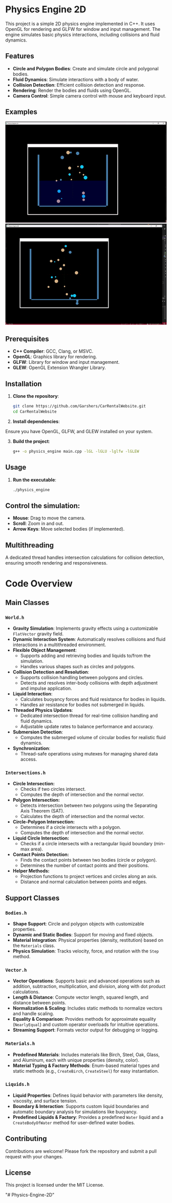 # Physics Engine 2D

This project is a simple 2D physics engine implemented in C++. It uses OpenGL for rendering and GLFW for window and input management. The engine simulates basic physics interactions, including collisions and fluid dynamics.

## Features

- **Circle and Polygon Bodies**: Create and simulate circle and polygonal bodies.
- **Fluid Dynamics**: Simulate interactions with a body of water.
- **Collision Detection**: Efficient collision detection and response.
- **Rendering**: Render the bodies and fluids using OpenGL.
- **Camera Control**: Simple camera control with mouse and keyboard input.

## Examples

![Example Circles_in_water](images/Circles_in_water.gif)
![Example Circles_no_water](images/Circles_no_water.gif)

## Prerequisites

- **C++ Compiler**: GCC, Clang, or MSVC.
- **OpenGL**: Graphics library for rendering.
- **GLFW**: Library for window and input management.
- **GLEW**: OpenGL Extension Wrangler Library.

## Installation

1. **Clone the repository**:
   ```bash
   git clone https://github.com/Garshers/CarRentalWebsite.git
   cd CarRentalWebsite
   ```

2. **Install dependencies**:

Ensure you have OpenGL, GLFW, and GLEW installed on your system.

3. **Build the project**:
    ```bash
   g++ -o physics_engine main.cpp -lGL -lGLU -lglfw -lGLEW
   ```

## Usage

1. **Run the executable**:
    ```bash
   ./physics_engine
   ```

## Control the simulation:

- **Mouse**: Drag to move the camera.
- **Scroll**: Zoom in and out.
- **Arrow Keys**: Move selected bodies (if implemented).

## Multithreading
A dedicated thread handles intersection calculations for collision detection, ensuring smooth rendering and responsiveness.

# Code Overview

## Main Classes

### `World.h`
- **Gravity Simulation**: Implements gravity effects using a customizable `FlatVector` gravity field.
- **Dynamic Interaction System**: Automatically resolves collisions and fluid interactions in a multithreaded environment.
- **Flexible Object Management**:
  - Supports adding and retrieving bodies and liquids to/from the simulation.
  - Handles various shapes such as circles and polygons.
- **Collision Detection and Resolution**:
  - Supports collision handling between polygons and circles.
  - Detects and resolves inter-body collisions with depth adjustment and impulse application.
- **Liquid Interaction**:
  - Calculates buoyancy forces and fluid resistance for bodies in liquids.
  - Handles air resistance for bodies not submerged in liquids.
- **Threaded Physics Updates**:
  - Dedicated intersection thread for real-time collision handling and fluid dynamics.
  - Adjustable update rates to balance performance and accuracy.
- **Submersion Detection**:
  - Computes the submerged volume of circular bodies for realistic fluid dynamics.
- **Synchronization**:
  - Thread-safe operations using mutexes for managing shared data access.

### `Intersections.h`
- **Circle Intersection:**
  - Checks if two circles intersect.
  - Computes the depth of intersection and the normal vector.
- **Polygon Intersection:**
  - Detects intersection between two polygons using the Separating Axis Theorem (SAT).
  - Calculates the depth of intersection and the normal vector.
- **Circle-Polygon Intersection:**
  - Determines if a circle intersects with a polygon.
  - Computes the depth of intersection and the normal vector.
- **Liquid Circle Intersection:**
  - Checks if a circle intersects with a rectangular liquid boundary (min-max area).
- **Contact Points Detection:**
  - Finds the contact points between two bodies (circle or polygon).
  - Determines the number of contact points and their positions.
- **Helper Methods:**
  - Projection functions to project vertices and circles along an axis.
  - Distance and normal calculation between points and edges.

## Support Classes

### `Bodies.h`
- **Shape Support**: Circle and polygon objects with customizable properties.
- **Dynamic and Static Bodies**: Support for moving and fixed objects.
- **Material Integration**: Physical properties (density, restitution) based on the `Materials` class.
- **Physics Simulation**: Tracks velocity, force, and rotation with the `Step` method.

### `Vector.h`
- **Vector Operations**: Supports basic and advanced operations such as addition, subtraction, multiplication, and division, along with dot product calculations.
- **Length & Distance**: Compute vector length, squared length, and distance between points.
- **Normalization & Scaling**: Includes static methods to normalize vectors and handle scaling.
- **Equality & Comparison**: Provides methods for approximate equality (`NearlyEqual`) and custom operator overloads for intuitive operations.
- **Streaming Support**: Formats vector output for debugging or logging.

### `Materials.h`
- **Predefined Materials**: Includes materials like Birch, Steel, Oak, Glass, and Aluminum, each with unique properties (density, color).
- **Material Typing & Factory Methods**: Enum-based material types and static methods (e.g., `CreateBirch`, `CreateSteel`) for easy instantiation.

### `Liquids.h`
- **Liquid Properties**: Defines liquid behavior with parameters like density, viscosity, and surface tension.
- **Boundary & Interaction**: Supports custom liquid boundaries and automatic boundary analysis for simulations like buoyancy.
- **Predefined Liquids & Factory**: Provides a predefined `Water` liquid and a `CreateBodyOfWater` method for user-defined water bodies.

## Contributing
Contributions are welcome! Please fork the repository and submit a pull request with your changes.

## License
This project is licensed under the MIT License.

"# Physics-Engine-2D" 
